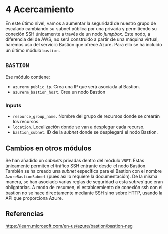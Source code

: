 # 4 Acercamiento
En este útimo nivel, vamos a aumentar la seguridad de nuestro grupo de escalado cambiando su subnet pública por una privada y permitiendo su conexión SSH únicamente a través de un nodo *jumpbox*. Este nodo, a diferencia del de AWS, no será construido a partir de una máquina virtual, haremos uso del servicio Bastion que ofrece Azure. Para ello se ha incluido un último módulo `bastion`.

## `BASTION`
Ese módulo contiene:
* `azurerm_public_ip`. Crea una IP que será asociada al Bastion.
* `azurerm_bastion_host`. Crea un nodo Bastion
### Inputs
* `resource_group_name`. Nombre del grupo de recursos donde se crearán los recursos.
* `location`. Localización donde se van a desplegar cada recurso.
* `bastion_subnet`. ID de la *subnet* donde se desplegará el nodo Bastion.

## Cambios en otros módulos
Se han añadido un *subnets* privadas dentro del módulo `VNET`. Estas únicamente permiten el tráfico SSH entrante desde el nodo Bastion.
También se ha creado una *subnet* específica para el Bastion con el nombre `AzureBastionSubnet` (pues así lo requiere la documentación). De la misma manera, se han asociado varias reglas de seguridad a esta *subred* que eran obligatorias. A modo de resumen, el establcemiento de conexión ssh con el bastion no se hace directamente mediante SSH sino sobre HTTP, usando la API que proporciona Azure.

## Referencias
https://learn.microsoft.com/en-us/azure/bastion/bastion-nsg